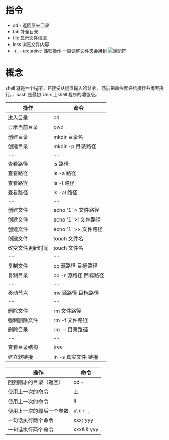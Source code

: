 # 指令
- cd - 返回原来目录
- tab 补全目录
- file 显示文件信息
- less 浏览文件内容
- -r, --recursive 递归操作 一般调整文件夹会用到
![通配符](https://i.loli.net/2017/08/15/599230c31dcd9.png)
# 概念
shell 就是一个程序，它接受从键盘输入的命令， 然后把命令传递给操作系统去执行。，bash 是最初 Unix 上shell 程序的增强版。






操作             | 命令
-----------------|-----------------------|
进入目录         | cd
显示当前目录     | pwd
创建目录         | mkdir 目录名
创建目录         | mkdir -p 目录路径
--               | --
查看路径         | ls 路径
查看路径         | ls -a 路径
查看路径         | ls -l 路径
查看路径         | ls -al 路径
--               | --
创建文件         | echo '1' > 文件路径
创建文件         | echo '1' >! 文件路径
创建文件         | echo '1' >> 文件路径
创建文件         | touch 文件名
改变文件更新时间 | touch 文件名
--               | --
复制文件         | cp 源路径 目标路径
复制目录         | cp -r 源路径 目标路径
--               | --
移动节点         | mv 源路径 目标路径
--               | --
删除文件         | rm 文件路径
强制删除文件     | rm -f 文件路径
删除目录         | rm -r 目录路径
--               | --
查看目录结构     | tree
建立软链接       | ln -s 真实文件 链接


操作                     | 命令
-------------------------|-------------------------------|
回到刚才的目录（返回）   | cd -
使用上一次的命令         | 上
使用上一次的命令         | !!
使用上一次的最后一个参数 | <kbd>alt</kbd> + <kbd>.</kbd>
一句话执行两个命令       | xxx; yyy
一句话执行两个命令       | xxx&& yyy
